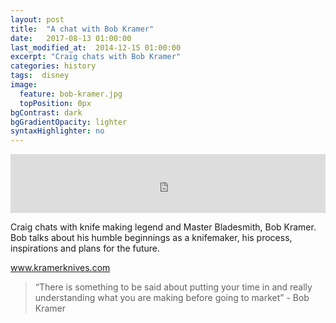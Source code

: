 ```yaml
---
layout: post
title:  "A chat with Bob Kramer"
date:   2017-08-13 01:00:00
last_modified_at:  2014-12-15 01:00:00
excerpt: "Craig chats with Bob Kramer"
categories: history
tags:  disney
image:
  feature: bob-kramer.jpg
  topPosition: 0px
bgContrast: dark
bgGradientOpacity: lighter
syntaxHighlighter: no
---
```



<iframe frameborder='0' height='94px' scrolling='no' seamless src='https://simplecast.com/e/86271?style=medium-light' width='100%'></iframe>

Craig chats with knife making legend and Master Bladesmith, Bob Kramer. Bob talks about his humble beginnings as a knifemaker, his process, inspirations and plans for the future.

 <a href="http://kramerknives.com" target="_blank">www.kramerknives.com</a> 

<blockquote class="largeQuote">“There is something to be said about putting your time in and really understanding what you are making before going to market” - Bob Kramer</blockquote>




